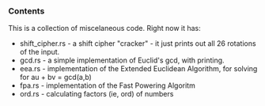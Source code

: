 ### Contents

This is a collection of miscelaneous code. Right now it has:

* shift_cipher.rs - a shift cipher "cracker" - it just prints out all 26 rotations of the input.
* gcd.rs - a simple implementation of Euclid's gcd, with printing.
* eea.rs - implementation of the Extended Euclidean Algorithm, for solving for au + bv = gcd(a,b)
* fpa.rs - implementation of the Fast Powering Algoritm
* ord.rs - calculating factors (ie, ord) of numbers
